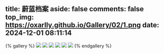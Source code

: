 title: 蔚蓝档案
aside: false
comments: false
top_img: https://oxarlly.github.io/Gallery/02/1.png
date: 2024-12-01 08:11:14
---

{% gallery %}
![](02/1.png)
![](02/2.png)
![](02/3.png)
![](02/4.png)
![](02/5.png)
![](02/6.png)
{% endgallery %}
